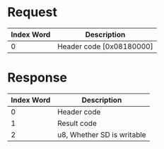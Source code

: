 # Request

| Index Word | Description                |
|------------|----------------------------|
| 0          | Header code \[0x08180000\] |

# Response

| Index Word | Description                |
|------------|----------------------------|
| 0          | Header code                |
| 1          | Result code                |
| 2          | u8, Whether SD is writable |